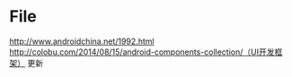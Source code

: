 # File
http://www.androidchina.net/1992.html  http://colobu.com/2014/08/15/android-components-collection/（UI开发框架）
更新
